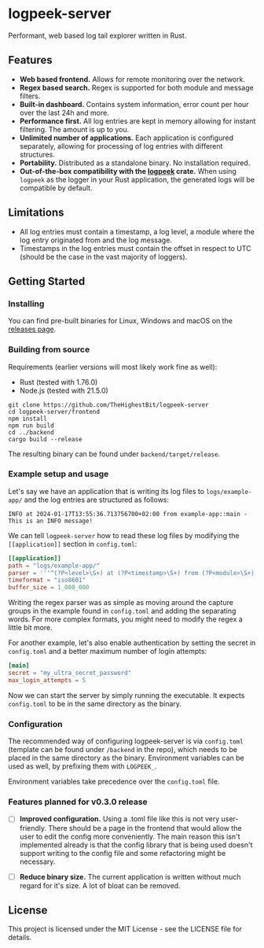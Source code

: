 # logpeek-server

Performant, web based log tail explorer written in Rust.

## Features

- **Web based frontend.** Allows for remote monitoring over the network.
- **Regex based search.** Regex is supported for both module and message filters.
- **Built-in dashboard.** Contains system information, error count per hour over the last 24h and more.
- **Performance first.** All log entries are kept in memory allowing for instant filtering. The amount is up to you.
- **Unlimited number of applications.** Each application is configured separately, allowing for processing of log entries with different structures.
- **Portability.** Distributed as a standalone binary. No installation required.
- **Out-of-the-box compatibility with the [logpeek] crate.** When using `logpeek` as the logger in your Rust application, the generated logs will be compatible by default.

[logpeek]: https://crates.io/crates/logpeek
## Limitations
- All log entries must contain a timestamp, a log level, a module where the log entry originated from and the log message.
- Timestamps in the log entries must contain the offset in respect to UTC (should be the case in the vast majority of loggers).

## Getting Started

### Installing

You can find pre-built binaries for Linux, Windows and macOS on the [releases page].

[releases page]: https://github.com/TheHighestBit/logpeek-server/releases
### Building from source
Requirements (earlier versions will most likely work fine as well):
- Rust (tested with 1.76.0)
- Node.js (tested with 21.5.0)

```
git clone https://github.com/TheHighestBit/logpeek-server
cd logpeek-server/frontend
npm install
npm run build
cd ../backend
cargo build --release
```
The resulting binary can be found under `backend/target/release`.

### Example setup and usage
Let's say we have an application that is writing its log files to `logs/example-app/` and the log entries are structured as follows:

```
INFO at 2024-01-17T13:55:36.713756700+02:00 from example-app::main - This is an INFO message!
```

We can tell `logpeek-server` how to read these log files by modifying the `[[application]]` section in `config.toml`:
```toml
[[application]]
path = "logs/example-app/"
parser = '''^(?P<level>\S+) at (?P<timestamp>\S+) from (?P<module>\S+) - (?P<message>.+)$'''
timeformat = "iso8601"
buffer_size = 1_000_000
```
Writing the regex parser was as simple as moving around the capture groups in the example found in `config.toml` and adding the separating words.
For more complex formats, you might need to modify the regex a little bit more.

For another example, let's also enable authentication by setting the secret in `config.toml` and a better maximum number of login attempts:
```toml
[main]
secret = "my_ultra_secret_password"
max_login_attempts = 5
```

Now we can start the server by simply running the executable. It expects `config.toml` to be in the same directory as the binary.

### Configuration

The recommended way of configuring logpeek-server is via `config.toml` (template can be found under `/backend` in the repo), which needs to be placed in the same directory as the binary.
Environment variables can be used as well, by prefixing them with `LOGPEEK_`.

Environment variables take precedence over the `config.toml` file.

### Features planned for v0.3.0 release
- [ ] **Improved configuration.** Using a .toml file like this is not very user-friendly. There should be a page in the frontend that would allow the user to edit the config more conveniently.
The main reason this isn't implemented already is that the config library that is being used doesn't support writing to the config file and some refactoring might be necessary.


- [ ] **Reduce binary size.**  The current application is written without much regard for it's size. A lot of bloat can be removed.
## License

This project is licensed under the MIT License - see the LICENSE file for details.
